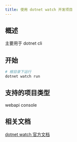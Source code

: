 ```yaml
---
title: 使用 dotnet watch 开发项目
---
```


## 概述

主要用于 dotnet cli

## 开始

```bash
# 根目录下运行
dotnet watch run
```

## 支持的项目类型

webapi console

## 相关文档

[dotnet watch 官方文档](https://docs.microsoft.com/zh-cn/aspnet/core/tutorials/dotnet-watch?view=aspnetcore-6.0)
